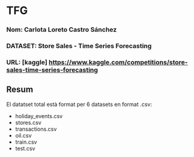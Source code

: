 # TFG
### Nom: Carlota Loreto Castro Sánchez
### DATASET: Store Sales - Time Series Forecasting
### URL: [kaggle] https://www.kaggle.com/competitions/store-sales-time-series-forecasting
## Resum

El datatset total està format per 6 datasets en format .csv:
- holiday_events.csv
- stores.csv
- transactions.csv
- oil.csv
- train.csv
- test.csv
